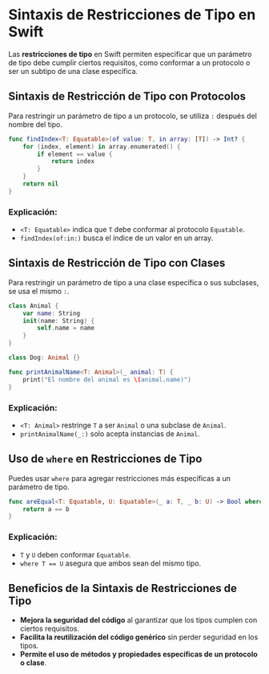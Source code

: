 # Sintaxis de Restricciones de Tipo en Swift

Las **restricciones de tipo** en Swift permiten especificar que un parámetro de tipo debe cumplir ciertos requisitos, como conformar a un protocolo o ser un subtipo de una clase específica.

## Sintaxis de Restricción de Tipo con Protocolos

Para restringir un parámetro de tipo a un protocolo, se utiliza `:` después del nombre del tipo.

```swift
func findIndex<T: Equatable>(of value: T, in array: [T]) -> Int? {
    for (index, element) in array.enumerated() {
        if element == value {
            return index
        }
    }
    return nil
}
```

### Explicación:
- `<T: Equatable>` indica que `T` debe conformar al protocolo `Equatable`.
- `findIndex(of:in:)` busca el índice de un valor en un array.

## Sintaxis de Restricción de Tipo con Clases

Para restringir un parámetro de tipo a una clase específica o sus subclases, se usa el mismo `:`.

```swift
class Animal {
    var name: String
    init(name: String) {
        self.name = name
    }
}

class Dog: Animal {}

func printAnimalName<T: Animal>(_ animal: T) {
    print("El nombre del animal es \(animal.name)")
}
```

### Explicación:
- `<T: Animal>` restringe `T` a ser `Animal` o una subclase de `Animal`.
- `printAnimalName(_:)` solo acepta instancias de `Animal`.

## Uso de `where` en Restricciones de Tipo

Puedes usar `where` para agregar restricciones más específicas a un parámetro de tipo.

```swift
func areEqual<T: Equatable, U: Equatable>(_ a: T, _ b: U) -> Bool where T == U {
    return a == b
}
```

### Explicación:
- `T` y `U` deben conformar `Equatable`.
- `where T == U` asegura que ambos sean del mismo tipo.

## Beneficios de la Sintaxis de Restricciones de Tipo
- **Mejora la seguridad del código** al garantizar que los tipos cumplen con ciertos requisitos.
- **Facilita la reutilización del código genérico** sin perder seguridad en los tipos.
- **Permite el uso de métodos y propiedades específicas de un protocolo o clase**.
